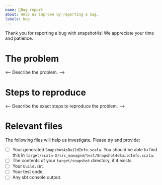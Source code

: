 ```yaml
---
name: 🐞Bug report
about: Help us improve by reporting a bug.
labels: bug
---
```


Thank you for reporting a bug with snapshot4s! We appreciate your time and patience.

# The problem

<-- Describe the problem. -->

# Steps to reproduce

<-- Describe the exact steps to reproduce the problem. -->

# Relevant files

The following files will help us investigate. Please try and provide:
- [ ] Your generated `Snapshot4sBuildInfo.scala`. You should be able to find this in `target/scala-X/src_managed/test/Snapshot4sBuildInfo.scala`.
- [ ] The contents of your `target/snapshot` directory, if it exists.
- [ ] Your `build.sbt`.
- [ ] Your test code.
- [ ] Any sbt console output.
